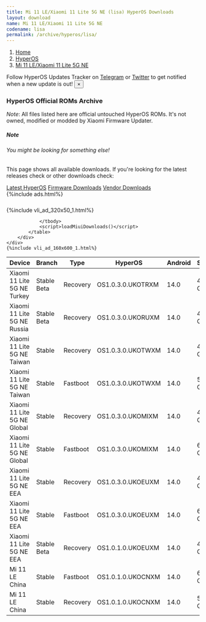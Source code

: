 ```yaml
---
title: Mi 11 LE/Xiaomi 11 Lite 5G NE (lisa) HyperOS Downloads
layout: download
name: Mi 11 LE/Xiaomi 11 Lite 5G NE
codename: lisa
permalink: /archive/hyperos/lisa/
---
```

<nav aria-label="breadcrumb">
    <ol class="breadcrumb">
        <li class="breadcrumb-item"><a href="/">Home</a></li>
        <li class="breadcrumb-item"><a href="/hyperos/">HyperOS</a></li>
        <li class="breadcrumb-item active" aria-current="page"><a href="/hyperos/lisa/">Mi 11 LE/Xiaomi 11 Lite 5G NE</a></li>
    </ol>
</nav>
<div class="alert alert-primary alert-dismissible fade show" role="alert">
    Follow HyperOS Updates Tracker on <a href="https://t.me/MIUIUpdatesTracker" class="alert-link">Telegram</a>
     or <a href="https://twitter.com/MiFwUpdater" class="alert-link">Twitter</a> to get notified when a new update is out!
    <button type="button" class="close" data-dismiss="alert" aria-label="Close">
        <span aria-hidden="true">&times;</span>
    </button>
</div>

### HyperOS Official ROMs Archive
*Note*: All files listed here are official untouched HyperOS ROMs. It's not owned, modified or modded by Xiaomi Firmware Updater.
<div class="card">
  <div class="card-body">
    <h5 class="card-title">Note</h5>
    <h6 class="card-subtitle mb-2 text-muted">You might be looking for something else!</h6>
    <p class="card-text">This page shows all available downloads.
     If you're looking for the latest releases check or other downloads check:</p>
    <a href="/hyperos/lisa/" class="card-link">Latest HyperOS</a>
    <a href="/firmware/lisa/" class="card-link">Firmware Downloads</a>
    <a href="/vendor/lisa/" class="card-link">Vendor Downloads</a>
  </div>
</div>
{%include ads.html%}
<div class="row justify-content-center">
    <div class="col-10">
        <div class="table-responsive-md" style="margin-top: 25px;">
            {%include vli_ad_320x50_1.html%}
            <table id="miui" class="display dt-responsive nowrap compact table table-striped table-hover table-sm">
                <thead class="thead-dark">
                    <tr>
                        <th data-ref="device">Device</th>
                        <th data-ref="branch">Branch</th>
                        <th data-ref="type">Type</th>
                        <th data-ref="miui">HyperOS</th>
                        <th data-ref="android">Android</th>
                        <th data-ref="size">Size</th>
                        <th data-ref="size">Date</th>
                        <th data-ref="link">Link</th>
                    </tr>
                </thead>
                <tbody>
                <tr><td>Xiaomi 11 Lite 5G NE Turkey</td><td>Stable Beta</td><td>Recovery</td><td>OS1.0.3.0.UKOTRXM</td><td>14.0</td><td>4.9 GB</td><td>2024-04-15</td><td><a href="/hyperos/lisa/stable beta/OS1.0.3.0.UKOTRXM/">Download</a></td></tr>
<tr><td>Xiaomi 11 Lite 5G NE Russia</td><td>Stable Beta</td><td>Recovery</td><td>OS1.0.3.0.UKORUXM</td><td>14.0</td><td>4.9 GB</td><td>2024-04-11</td><td><a href="/hyperos/lisa/stable beta/OS1.0.3.0.UKORUXM/">Download</a></td></tr>
<tr><td>Xiaomi 11 Lite 5G NE Taiwan</td><td>Stable</td><td>Recovery</td><td>OS1.0.3.0.UKOTWXM</td><td>14.0</td><td>4.8 GB</td><td>2024-04-11</td><td><a href="/hyperos/lisa/stable/OS1.0.3.0.UKOTWXM/">Download</a></td></tr>
<tr><td>Xiaomi 11 Lite 5G NE Taiwan</td><td>Stable</td><td>Fastboot</td><td>OS1.0.3.0.UKOTWXM</td><td>14.0</td><td>5.7 GB</td><td>2024-03-14</td><td><a href="/hyperos/lisa/stable/OS1.0.3.0.UKOTWXM/">Download</a></td></tr>
<tr><td>Xiaomi 11 Lite 5G NE Global</td><td>Stable</td><td>Recovery</td><td>OS1.0.3.0.UKOMIXM</td><td>14.0</td><td>4.9 GB</td><td>2024-03-20</td><td><a href="/hyperos/lisa/stable/OS1.0.3.0.UKOMIXM/">Download</a></td></tr>
<tr><td>Xiaomi 11 Lite 5G NE Global</td><td>Stable</td><td>Fastboot</td><td>OS1.0.3.0.UKOMIXM</td><td>14.0</td><td>6.6 GB</td><td>2024-03-12</td><td><a href="/hyperos/lisa/stable/OS1.0.3.0.UKOMIXM/">Download</a></td></tr>
<tr><td>Xiaomi 11 Lite 5G NE EEA</td><td>Stable</td><td>Recovery</td><td>OS1.0.3.0.UKOEUXM</td><td>14.0</td><td>4.9 GB</td><td>2024-03-18</td><td><a href="/hyperos/lisa/stable/OS1.0.3.0.UKOEUXM/">Download</a></td></tr>
<tr><td>Xiaomi 11 Lite 5G NE EEA</td><td>Stable</td><td>Fastboot</td><td>OS1.0.3.0.UKOEUXM</td><td>14.0</td><td>6.5 GB</td><td>2024-03-12</td><td><a href="/hyperos/lisa/stable/OS1.0.3.0.UKOEUXM/">Download</a></td></tr>
<tr><td>Xiaomi 11 Lite 5G NE EEA</td><td>Stable Beta</td><td>Recovery</td><td>OS1.0.1.0.UKOEUXM</td><td>14.0</td><td>4.9 GB</td><td>2024-02-29</td><td><a href="/hyperos/lisa/stable beta/OS1.0.1.0.UKOEUXM/">Download</a></td></tr>
<tr><td>Mi 11 LE China</td><td>Stable</td><td>Fastboot</td><td>OS1.0.1.0.UKOCNXM</td><td>14.0</td><td>6.9 GB</td><td>2024-02-28</td><td><a href="/hyperos/lisa/stable/OS1.0.1.0.UKOCNXM/">Download</a></td></tr>
<tr><td>Mi 11 LE China</td><td>Stable</td><td>Recovery</td><td>OS1.0.1.0.UKOCNXM</td><td>14.0</td><td>5.5 GB</td><td>2024-02-19</td><td><a href="/hyperos/lisa/stable/OS1.0.1.0.UKOCNXM/">Download</a></td></tr>

                </tbody>
                <script>loadMiuiDownloads()</script>
            </table>
        </div>
    </div>
    {%include vli_ad_160x600_1.html%}
</div>
